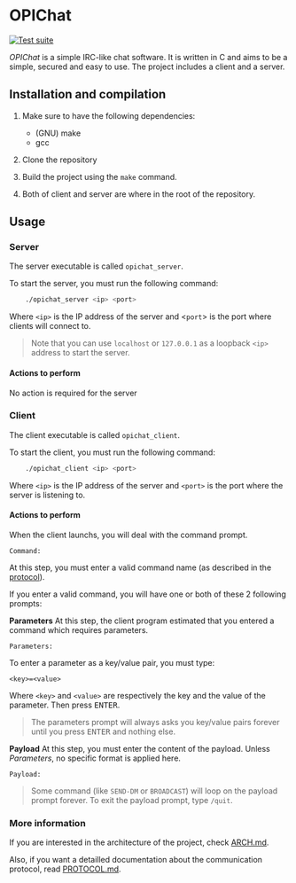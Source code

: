 # OPIChat

[![Test suite](https://github.com/nathan-rabet/OPIChat/actions/workflows/unit_testing.yml/badge.svg)](https://github.com/nathan-rabet/OPIChat/actions/workflows/unit_testing.yml)

*OPIChat* is a simple IRC-like chat software. It is written in C and aims to be a simple, secured and easy to use. The project includes a client and a server.

## Installation and compilation

1. Make sure to have the following dependencies:
   - (GNU) make
   - gcc

2. Clone the repository

3. Build the project using the `make` command.

4. Both of client and server are where in the root of the repository.

## Usage

### Server

The server executable is called `opichat_server`.

To start the server, you must run the following command:

```bash
    ./opichat_server <ip> <port>
```

Where `<ip>` is the IP address of the server and <`port`> is the port where clients will connect to.

> Note that you can use `localhost` or `127.0.0.1` as a loopback `<ip>` address to start the server.

#### Actions to perform

No action is required for the server

### Client

The client executable is called `opichat_client`.

To start the client, you must run the following command:

```bash
    ./opichat_client <ip> <port>
```

Where `<ip>` is the IP address of the server and `<port>` is the port where the server is listening to.

#### Actions to perform

When the client launchs, you will deal with the command prompt.

```text
Command:
```

At this step, you must enter a valid command name (as described in the [protocol](PROTOCOL.md)).

If you enter a valid command, you will have one or both of these 2 following prompts:

**Parameters**
At this step, the client program estimated that you entered a command which requires parameters.

```text
Parameters:
```

To enter a parameter as a key/value pair, you must type:

```text
<key>=<value>
```

Where `<key>` and `<value>` are respectively the key and the value of the parameter.
Then press <kbd>ENTER</kbd>.

> The parameters prompt will always asks you key/value pairs forever until you press <kbd>ENTER</kbd> and nothing else.

**Payload**
At this step, you must enter the content of the payload. Unless *Parameters*, no specific format is applied here.

```text
Payload:
```

> Some command (like `SEND-DM` or `BROADCAST`) will loop on the payload prompt forever. To exit the payload prompt, type `/quit`.

### More information

If you are interested in the architecture of the project, check [ARCH.md](ARCH.md).

Also, if you want a detailled documentation about the communication protocol, read [PROTOCOL.md](PROTOCOL.md).
